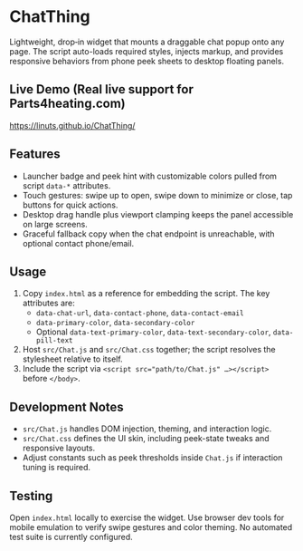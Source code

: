 # ChatThing

Lightweight, drop‑in widget that mounts a draggable chat popup onto any page. The script auto-loads required styles, injects markup, and provides responsive behaviors from phone peek sheets to desktop floating panels.

## Live Demo (Real live support for Parts4heating.com)
https://linuts.github.io/ChatThing/

## Features
- Launcher badge and peek hint with customizable colors pulled from script `data-*` attributes.
- Touch gestures: swipe up to open, swipe down to minimize or close, tap buttons for quick actions.
- Desktop drag handle plus viewport clamping keeps the panel accessible on large screens.
- Graceful fallback copy when the chat endpoint is unreachable, with optional contact phone/email.

## Usage
1. Copy `index.html` as a reference for embedding the script. The key attributes are:
   - `data-chat-url`, `data-contact-phone`, `data-contact-email`
   - `data-primary-color`, `data-secondary-color`
   - Optional `data-text-primary-color`, `data-text-secondary-color`, `data-pill-text`
2. Host `src/Chat.js` and `src/Chat.css` together; the script resolves the stylesheet relative to itself.
3. Include the script via `<script src="path/to/Chat.js" …></script>` before `</body>`.

## Development Notes
- `src/Chat.js` handles DOM injection, theming, and interaction logic.
- `src/Chat.css` defines the UI skin, including peek-state tweaks and responsive layouts.
- Adjust constants such as peek thresholds inside `Chat.js` if interaction tuning is required.

## Testing
Open `index.html` locally to exercise the widget. Use browser dev tools for mobile emulation to verify swipe gestures and color theming. No automated test suite is currently configured.
